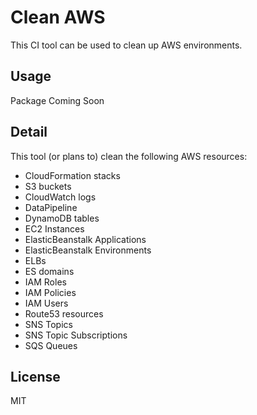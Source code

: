 # Clean AWS

This CI tool can be used to clean up AWS environments.

## Usage

Package Coming Soon

## Detail

This tool (or plans to) clean the following AWS resources:

- CloudFormation stacks
- S3 buckets
- CloudWatch logs
- DataPipeline
- DynamoDB tables
- EC2 Instances
- ElasticBeanstalk Applications
- ElasticBeanstalk Environments
- ELBs
- ES domains
- IAM Roles
- IAM Policies
- IAM Users
- Route53 resources
- SNS Topics
- SNS Topic Subscriptions
- SQS Queues

## License

MIT
